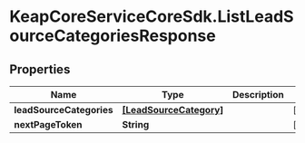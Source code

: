 # KeapCoreServiceCoreSdk.ListLeadSourceCategoriesResponse

## Properties

Name | Type | Description | Notes
------------ | ------------- | ------------- | -------------
**leadSourceCategories** | [**[LeadSourceCategory]**](LeadSourceCategory.md) |  | [optional] 
**nextPageToken** | **String** |  | [optional] 



